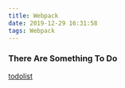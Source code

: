 ```yaml
---
title: Webpack
date: 2019-12-29 16:31:58
tags: Webpack
---
```


### There Are Something To Do

<!-- more -->
[todolist](https://mp.weixin.qq.com/s/uTAJZoqFFDn5cfkwcYr11Q)

